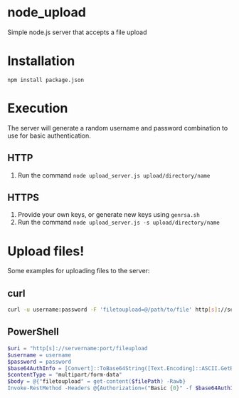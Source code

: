 # node_upload
Simple node.js server that accepts a file upload

# Installation
`npm install package.json`

# Execution
The server will generate a random username and password combination to use for basic authentication.

## HTTP
1. Run the command `node upload_server.js upload/directory/name`


## HTTPS
1. Provide your own keys, or generate new keys using `genrsa.sh`
2. Run the command `node upload_server.js -s upload/directory/name`

# Upload files!

Some examples for uploading files to the server:

## curl
```bash
curl -u username:password -F 'filetoupload=@/path/to/file' http[s]://servername:port/fileupload
```

## PowerShell
```powershell
$uri = "http[s]://servername:port/fileupload
$username = username
$password = password
$base64AuthInfo = [Convert]::ToBase64String([Text.Encoding]::ASCII.GetBytes(("{0}:{1}" -f $username,$password)))
$contentType = "multipart/form-data"
$body = @{"filetoupload" = get-content($filePath) -Rawb}
Invoke-RestMethod -Headers @{Authorization=("Basic {0}" -f $base64AuthInfo)} -Uri $uri -Method POST -ContentType $contentType -Body $body
```